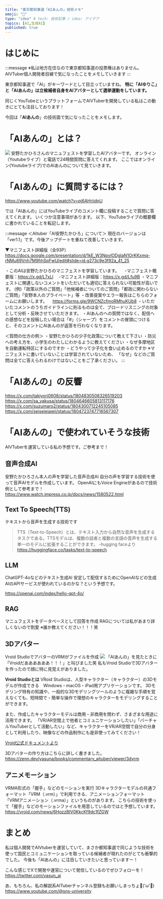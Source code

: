```yaml
---
title: "東京都知事選「AIあんの」技術メモ"
emoji: "🍑"
type: "idea" # tech: 技術記事 / idea: アイデア
topics: [AI,生成AI]
published: true
---
```

# はじめに
:::message
※私は地方在住なので東京都知事選の投票権はありません。AIVTuber個人開発者目線で気になったことをメモしていきます
:::

東京都知事選で「AI」がキーワードとして目立っていますね。
**特に「AIゆりこ」と「AIあんの」は立候補者自身をAIアバターとして選挙運動をしています。**

同じくYouTubeというプラットフォームでAIVTuberを開発している私はこの動きにとても注目しております！

今回は「**AIあんの**」の技術面で気になったことをメモします。

# 「AIあんの」とは？
![](https://storage.googleapis.com/zenn-user-upload/5501d6d2f5c8-20240623.png)
安野たかひろさんのマニュフェストを学習したAIアバターです。
オンライン（Youtubeライブ）と電話で24時間質問に答えてくれます。
ここではオンライン(Youtubeライブ)でのAIあんのについて見ていきます。

# 「AIあんの」に質問するには？
https://www.youtube.com/watch?v=pj6AHriidnU

では「AIあんの」にはYouTubeライブのコメント欄に投稿することで質問に答えてくれます。
いくつか注意事項があります。
以下、YouTubeライブの概要欄に書かれていることを転記します。

:::message
＜AItuber「AI安野たかひろ」について＞
現在のバージョンは「ver1.1」です。今後アップデートを重ねて改善していきます。

▼マニフェスト詳細版（全93P）
https://docs.google.com/presentation/d/1kE_W3NpvIODglaN1OrKKxmq-rNMu69Vnh7M9hhSpFwU/edit#slide=id.g273c9e3f92a_41_25

・このAIは安野たかひろのマニフェストを学習しています。
　-マニフェスト概要版：https://x.gd/L7xLl
　-マニフェスト詳細版：https://x.gd/Lfu9B
・マニフェストに関連しないコメントをいただいても適切に答えられない可能性が高いです。
(例)「政策以外のご質問」「他候補者についてのご質問」「都政に関わらないご質問」「安野本人のプライベート」等
・改善提案やエラー報告はこちらのフォームにお願いします。
　https://forms.gle/9WCNZcfmoRMhuKUb8
・いただいたコメントのうちガイドラインに則るものは全て、ブロードリスニングの対象として分析・反映させていただきます。
・AIあんのへの質問ではなく、配信への感想などを投稿したい場合は「#」（シャープ）をコメントの冒頭につけると、そのコメントにAIあんのが返答を行わなくなります。

＜質問の仕方の例＞
・安野たかひろの少子化政策について教えて下さい
・防災への考え方を、小学生のわたしにわかるように教えてください
・なぜ多摩地区を自動運転特区にするのですか
・どうやって少子化を食い止めるのですか
※マニフェストに書いていないことは学習されていないため、
「なぜ」などのご質問は全てに答えられるわけではないことをご了承ください。
:::

# 「AIあんの」の反響
https://x.com/takiyori0608/status/1804830508326519203
https://x.com/sa_yakusa/status/1804646605813117176
https://x.com/suzumaro2/status/1804300712245105085
https://x.com/seiseieiaieii/status/1804723747716567307

# 「AIあんの」で使われていそうな技術
AIVTuberを運営している私の予想です。ご参考まで！

## 音声合成AI
安野たかひろさん本人の声を学習した音声合成AI
自分の声を学習する技術を使って音声AIモデルを作成しています。
OpenAIにもVoice Engineがあるので技術例として参考まで！
https://www.watch.impress.co.jp/docs/news/1580522.html

## Text To Speech(TTS)
テキストから音声を生成する技術です
> TTS（Text-to-Speech）とは、テキスト入力から自然な音声を生成するタスクである。TTSモデルは、複数の話者と複数の言語の音声を生成する単一のモデルに拡張することができます。
-hugging faceより
https://huggingface.co/tasks/text-to-speech

## LLM
ChatGPT-4oなどのテキスト生成AI
安定して配信するためにOpenAIなどの生成AIのAPIサービスが使われているのかな？という予想です。

https://openai.com/index/hello-gpt-4o/


## RAG
マニュフェストをデータベースとして回答を作成
RAGについては私があまり詳しくないので割愛
※誰か教えてください！！！笑

## 3Dアバター
Vroid StudioでアバターのVRMがファイルを作成
![](https://storage.googleapis.com/zenn-user-upload/0206dfd79eb2-20240623.png)
「AIあんの」を見たときに「Vroidだああああああ！！！」と叫びました笑
私もVroid Studioで3Dアバターを作ったので顔に特に見覚えがありました。

**Vroid Studioとは**
VRoid Studioは、人型キャラクター（キャラクター）の3Dモデルが作成できる　Windows・macOS・iPad用アプリケーションです。
3Dモデリング特有の知識や、一般的な3Dモデリングツールのように複雑な手順を覚えなくても、短時間で・簡単な操作で理想のキャラクターをモデリングすることができます。

また、作成したキャラクターモデルは商用・非商用を問わず、さまざまな用途に活用できます。
「VR/AR空間上で他者とコミュニケーションしたい」「バーチャルYouTuberとして活動したい」など、キャラクターをVR/AR空間で自分の分身として利用したり、映像などの作品制作にも是非使ってみてください！

[Vroid公式ドキュメントより](https://vroid.pixiv.help/hc/ja/articles/4405597663385-VRoid%E3%82%92%E3%81%AF%E3%81%98%E3%82%81%E3%82%88%E3%81%86)

3Dアバターの作り方はこちらに詳しく書きました。
https://zenn.dev/yasuna/books/commentary_aituber/viewer/3dvrm

## アニメモーション
VRMA形式の「握手」などのモーションを実行
3Dキャラクターモデルの共通フォーマット「VRM（.vrm）」で利用できる、アニメーションフォーマット「VRMアニメーション（.vrma）」というものがあります。
こちらの技術を使って「握手」などのモーションファイルを用意しているのではと予想しています。
https://vroid.com/news/6HozzBIV0KkcKf9dc1fZGW

# まとめ
私は個人開発でAIVtuberを運営していて、まさか都知事選で同じような技術を使って国民とコミュニケーションを取っている候補者が現れたのがとても衝撃的でした。
今後も「AIあんの」に注目していきたいと思っていますー！

こんな感じでXで開発や運営について発信しているのでぜひフォローを！
https://twitter.com/yasun_ai

あ、もちろん、私の解説系AITuberチャンネル登録もお願いしまっちょ💪('ω'💪)
https://www.youtube.com/@sns-university

